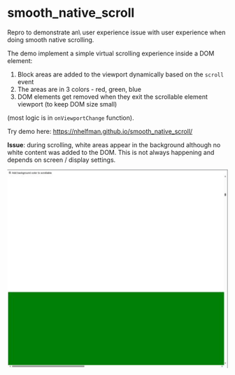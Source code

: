 # smooth_native_scroll
Repro to demonstrate an\ user experience issue with user experience when doing smooth native scrolling. 

The demo implement a simple virtual scrolling experience inside a DOM element:
1. Block areas are added to the viewport dynamically based on the `scroll` event
2. The areas are in 3 colors - red, green, blue
3. DOM elements get removed when they exit the scrollable element viewport (to keep DOM size small)

(most logic is in `onViewportChange` function).

Try demo here: https://nhelfman.github.io/smooth_native_scroll/

**Issue**: during scrolling, white areas appear in the background although no white content was added to the DOM.
This is not always happening and depends on screen / display settings.

![alt text](image.png)